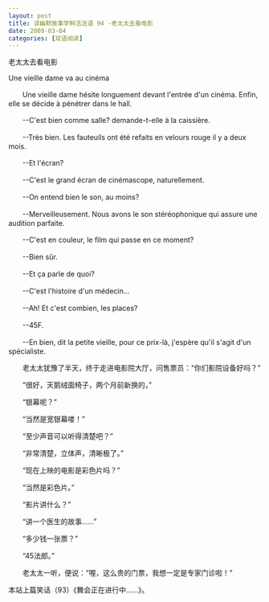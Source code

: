 ```yaml
---
layout: post
title: 读幽默故事学鲜活法语 94 -老太太去看电影
date: 2009-03-04
categories: [双语阅读]  
---
```


老太太去看电影

Une vieille dame va au cinéma

　　Une vieille dame hésite longuement devant l'entrée d'un cinéma. Enfin, elle se décide à pénétrer dans le hall.

　　--C'est bien comme salle? demande-t-elle à la caissière.

　　--Très bien. Les fauteuils ont été refaits en velours rouge il y a deux mois.

　　--Et l'écran?

　　--C'est le grand écran de cinémascope, naturellement.

　　--On entend bien le son, au moins?

　　--Merveilleusement. Nous avons le son stéréophonique qui assure une audition parfaite.

　　--C'est en couleur, le film qui passe en ce moment?

　　--Bien sûr.

　　--Et ça parle de quoi?

　　--C'est l'histoire d'un médecin...

　　--Ah! Et c'est combien, les places?

　　--45F.

　　--En bien, dit la petite vieille, pour ce prix-là, j'espère qu'il s'agit d'un spécialiste.



　　老太太犹豫了半天，终于走进电影院大厅，问售票员：“你们影院设备好吗？”

　　“很好，天鹅绒面椅子，两个月前新换的，”

　　“银幕呢？”

　　“当然是宽银幕喽！”

　　“至少声音可以听得清楚吧？”

　　“非常清楚，立体声，清晰极了。”

　　“现在上映的电影是彩色片吗？”

　　“当然是彩色片。”

　　“影片讲什么？”

　　“讲一个医生的故事……”

　　“多少钱一张票？”

　　“45法郎。”

　　老太太一听，便说：“喔，这么贵的门票，我想一定是专家门诊啦！”



本站上篇笑话（93）《舞会正在进行中……》。

